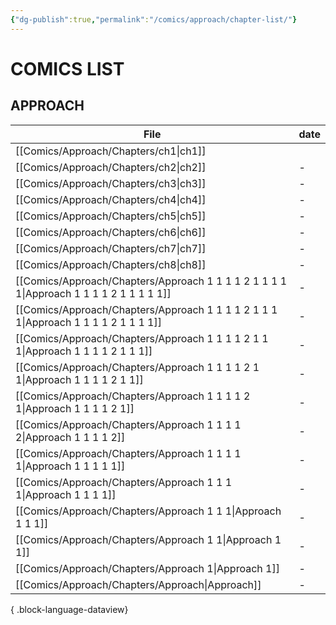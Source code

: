 ```yaml
---
{"dg-publish":true,"permalink":"/comics/approach/chapter-list/"}
---
```


# COMICS LIST
## APPROACH
| File                                                                                       | date |
| ------------------------------------------------------------------------------------------ | ---- |
| [[Comics/Approach/Chapters/ch1\|ch1]]                                                   |      |
| [[Comics/Approach/Chapters/ch2\|ch2]]                                                   | \-   |
| [[Comics/Approach/Chapters/ch3\|ch3]]                                                   | \-   |
| [[Comics/Approach/Chapters/ch4\|ch4]]                                                   | \-   |
| [[Comics/Approach/Chapters/ch5\|ch5]]                                                   | \-   |
| [[Comics/Approach/Chapters/ch6\|ch6]]                                                   | \-   |
| [[Comics/Approach/Chapters/ch7\|ch7]]                                                   | \-   |
| [[Comics/Approach/Chapters/ch8\|ch8]]                                                   | \-   |
| [[Comics/Approach/Chapters/Approach 1 1 1 1 2 1 1 1 1 1\|Approach 1 1 1 1 2 1 1 1 1 1]] | \-   |
| [[Comics/Approach/Chapters/Approach 1 1 1 1 2 1 1 1 1\|Approach 1 1 1 1 2 1 1 1 1]]     | \-   |
| [[Comics/Approach/Chapters/Approach 1 1 1 1 2 1 1 1\|Approach 1 1 1 1 2 1 1 1]]         | \-   |
| [[Comics/Approach/Chapters/Approach 1 1 1 1 2 1 1\|Approach 1 1 1 1 2 1 1]]             | \-   |
| [[Comics/Approach/Chapters/Approach 1 1 1 1 2 1\|Approach 1 1 1 1 2 1]]                 | \-   |
| [[Comics/Approach/Chapters/Approach 1 1 1 1 2\|Approach 1 1 1 1 2]]                     | \-   |
| [[Comics/Approach/Chapters/Approach 1 1 1 1 1\|Approach 1 1 1 1 1]]                     | \-   |
| [[Comics/Approach/Chapters/Approach 1 1 1 1\|Approach 1 1 1 1]]                         | \-   |
| [[Comics/Approach/Chapters/Approach 1 1 1\|Approach 1 1 1]]                             | \-   |
| [[Comics/Approach/Chapters/Approach 1 1\|Approach 1 1]]                                 | \-   |
| [[Comics/Approach/Chapters/Approach 1\|Approach 1]]                                     | \-   |
| [[Comics/Approach/Chapters/Approach\|Approach]]                                         | \-   |

{ .block-language-dataview}


